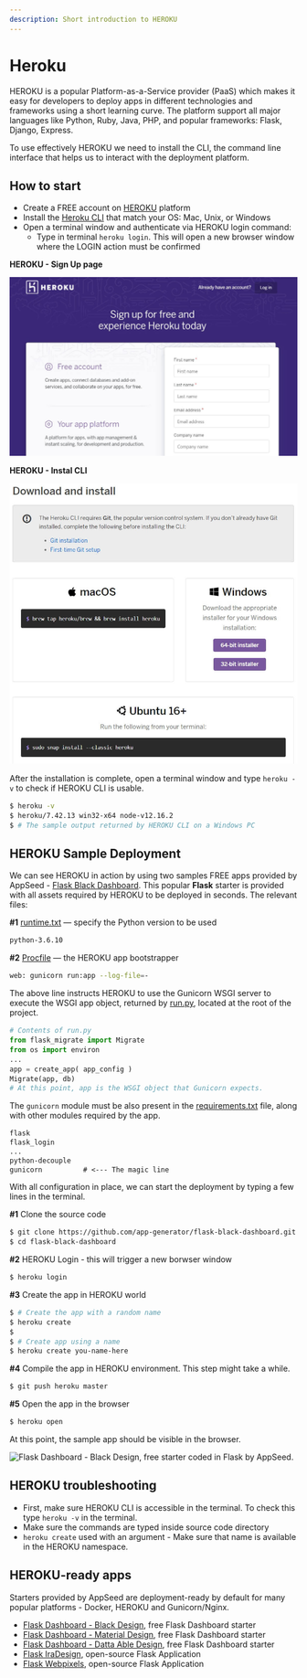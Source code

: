 ```yaml
---
description: Short introduction to HEROKU
---
```


# Heroku

HEROKU is a popular Platform-as-a-Service provider \(PaaS\) which makes it easy for developers to deploy apps in different technologies and frameworks using a short learning curve. The platform support all major languages like Python, Ruby, Java, PHP, and popular frameworks: Flask, Django, Express.

To use effectively HEROKU we need to install the CLI, the command line interface that helps us to interact with the deployment platform.

## How to start

* Create a FREE account on [HEROKU](https://signup.heroku.com/) platform
* Install the [Heroku CLI](https://devcenter.heroku.com/articles/heroku-cli) that match your OS: Mac, Unix, or Windows
* Open a terminal window and authenticate via HEROKU login command:
  * Type in terminal `heroku login`. This will open a new browser window where the LOGIN action must be confirmed

**HEROKU - Sign Up page**

![HEROKU - Sign Up page](https://raw.githubusercontent.com/app-generator/static/master/docs/heroku-sign-up-page.jpg)

**HEROKU - Instal CLI**

![HEROKU - Instal CLI](https://raw.githubusercontent.com/app-generator/static/master/docs/heroku-install-cli.jpg)

After the installation is complete, open a terminal window and type `heroku -v` to check if HEROKU CLI is usable.

```bash
$ heroku -v
$ heroku/7.42.13 win32-x64 node-v12.16.2
$ # The sample output returned by HEROKU CLI on a Windows PC
```

## HEROKU Sample Deployment

We can see HEROKU in action by using two samples FREE apps provided by AppSeed - [Flask Black Dashboard](https://appseed.us/admin-dashboards/flask-dashboard-black). This popular **Flask** starter is provided with all assets required by HEROKU to be deployed in seconds. The relevant files:

**\#1** [runtime.txt](https://github.com/app-generator/flask-black-dashboard/blob/master/runtime.txt) — specify the Python version to be used

```bash
python-3.6.10
```

**\#2** [Procfile](https://github.com/app-generator/flask-black-dashboard/blob/master/Procfile) — the HEROKU app bootstrapper

```bash
web: gunicorn run:app --log-file=-
```

The above line instructs HEROKU to use the Gunicorn WSGI server to execute the WSGI app object, returned by [run.py](https://github.com/app-generator/flask-black-dashboard/blob/master/run.py), located at the root of the project.

```python
# Contents of run.py
from flask_migrate import Migrate
from os import environ
... 
app = create_app( app_config )
Migrate(app, db) 
# At this point, app is the WSGI object that Gunicorn expects.
```

The `gunicorn` module must be also present in the [requirements.txt](https://github.com/app-generator/flask-black-dashboard/blob/master/requirements.txt) file, along with other modules required by the app.

```text
flask
flask_login
...
python-decouple
gunicorn          # <--- The magic line
```

With all configuration in place, we can start the deployment by typing a few lines in the terminal.

**\#1** Clone the source code

```bash
$ git clone https://github.com/app-generator/flask-black-dashboard.git
$ cd flask-black-dashboard
```

**\#2** HEROKU Login - this will trigger a new borwser window

```bash
$ heroku login
```

**\#3** Create the app in HEROKU world

```bash
$ # Create the app with a random name
$ heroku create 
$
$ # Create app using a name
$ heroku create you-name-here
```

**\#4** Compile the app in HEROKU environment. This step might take a while.

```bash
$ git push heroku master
```

**\#5** Open the app in the browser

```bash
$ heroku open
```

At this point, the sample app should be visible in the browser.

![Flask Dashboard - Black Design, free starter coded in Flask by AppSeed.](https://raw.githubusercontent.com/app-generator/flask-black-dashboard/master/media/flask-black-dashboard-screen.png)

## HEROKU troubleshooting

* First, make sure HEROKU CLI is accessible in the terminal. To check this type `heroku -v` in the terminal.
* Make sure the commands are typed inside source code directory
* `heroku create` used with an argument - Make sure that name is available in the HEROKU namespace.

## HEROKU-ready apps

Starters provided by AppSeed are deployment-ready by default for many popular platforms - Docker, HEROKU and Gunicorn/Nginx.

* [Flask Dashboard - Black Design](https://appseed.us/admin-dashboards/flask-dashboard-black), free Flask Dashboard starter
* [Flask Dashboard - Material Design](https://appseed.us/admin-dashboards/flask-dashboard-material-design), free Flask Dashboard starter
* [Flask Dashboard - Datta Able Design](https://appseed.us/admin-dashboards/flask-dashboard-dattaable), free Flask Dashboard starter
* [Flask IraDesign](https://appseed.us/apps/flask-apps/flask-illustrations-iradesign), open-source Flask Application
* [Flask Webpixels](https://appseed.us/apps/flask-apps/flask-illustrations-webpixels), open-source Flask Application

